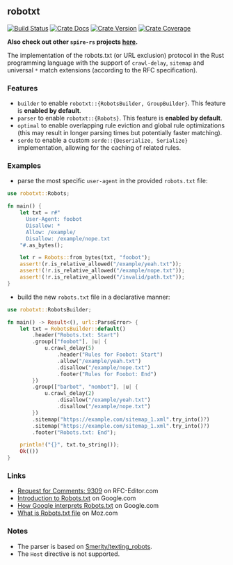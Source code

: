 ## robotxt

[![Build Status][action-badge]][action-url]
[![Crate Docs][docs-badge]][docs-url]
[![Crate Version][crates-badge]][crates-url]
[![Crate Coverage][coverage-badge]][coverage-url]

**Also check out other `spire-rs` projects
[here](https://github.com/spire-rs).**

[action-badge]: https://img.shields.io/github/actions/workflow/status/spire-rs/kit/build.yaml?branch=main&label=build&logo=github&style=flat-square
[action-url]: https://github.com/spire-rs/kit/actions/workflows/build.yaml
[crates-badge]: https://img.shields.io/crates/v/robotxt.svg?logo=rust&style=flat-square
[crates-url]: https://crates.io/crates/robotxt
[docs-badge]: https://img.shields.io/docsrs/robotxt?logo=Docs.rs&style=flat-square
[docs-url]: http://docs.rs/robotxt
[coverage-badge]: https://img.shields.io/codecov/c/github/spire-rs/kit?logo=codecov&logoColor=white&style=flat-square
[coverage-url]: https://app.codecov.io/gh/spire-rs/kit

The implementation of the robots.txt (or URL exclusion) protocol in the Rust
programming language with the support of `crawl-delay`, `sitemap` and universal
`*` match extensions (according to the RFC specification).

### Features

- `builder` to enable `robotxt::{RobotsBuilder, GroupBuilder}`. This feature is
  **enabled by default**.
- `parser` to enable `robotxt::{Robots}`. This feature is **enabled by
  default**.
- `optimal` to enable overlapping rule eviction and global rule optimizations
  (this may result in longer parsing times but potentially faster matching).
- `serde` to enable a custom `serde::{Deserialize, Serialize}` implementation,
  allowing for the caching of related rules.

### Examples

- parse the most specific `user-agent` in the provided `robots.txt` file:

```rust
use robotxt::Robots;

fn main() {
    let txt = r#"
      User-Agent: foobot
      Disallow: *
      Allow: /example/
      Disallow: /example/nope.txt
    "#.as_bytes();

    let r = Robots::from_bytes(txt, "foobot");
    assert!(r.is_relative_allowed("/example/yeah.txt"));
    assert!(!r.is_relative_allowed("/example/nope.txt"));
    assert!(!r.is_relative_allowed("/invalid/path.txt"));
}
```

- build the new `robots.txt` file in a declarative manner:

```rust
use robotxt::RobotsBuilder;

fn main() -> Result<(), url::ParseError> {
    let txt = RobotsBuilder::default()
        .header("Robots.txt: Start")
        .group(["foobot"], |u| {
            u.crawl_delay(5)
                .header("Rules for Foobot: Start")
                .allow("/example/yeah.txt")
                .disallow("/example/nope.txt")
                .footer("Rules for Foobot: End")
        })
        .group(["barbot", "nombot"], |u| {
            u.crawl_delay(2)
                .disallow("/example/yeah.txt")
                .disallow("/example/nope.txt")
        })
        .sitemap("https://example.com/sitemap_1.xml".try_into()?)
        .sitemap("https://example.com/sitemap_1.xml".try_into()?)
        .footer("Robots.txt: End");

    println!("{}", txt.to_string());
    Ok(())
}
```

### Links

- [Request for Comments: 9309](https://www.rfc-editor.org/rfc/rfc9309.txt) on
  RFC-Editor.com
- [Introduction to Robots.txt](https://developers.google.com/search/docs/crawling-indexing/robots/intro)
  on Google.com
- [How Google interprets Robots.txt](https://developers.google.com/search/docs/crawling-indexing/robots/robots_txt)
  on Google.com
- [What is Robots.txt file](https://moz.com/learn/seo/robotstxt) on Moz.com

### Notes

- The parser is based on
  [Smerity/texting_robots](https://github.com/Smerity/texting_robots).
- The `Host` directive is not supported.

